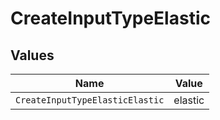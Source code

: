 # CreateInputTypeElastic


## Values

| Name                            | Value                           |
| ------------------------------- | ------------------------------- |
| `CreateInputTypeElasticElastic` | elastic                         |